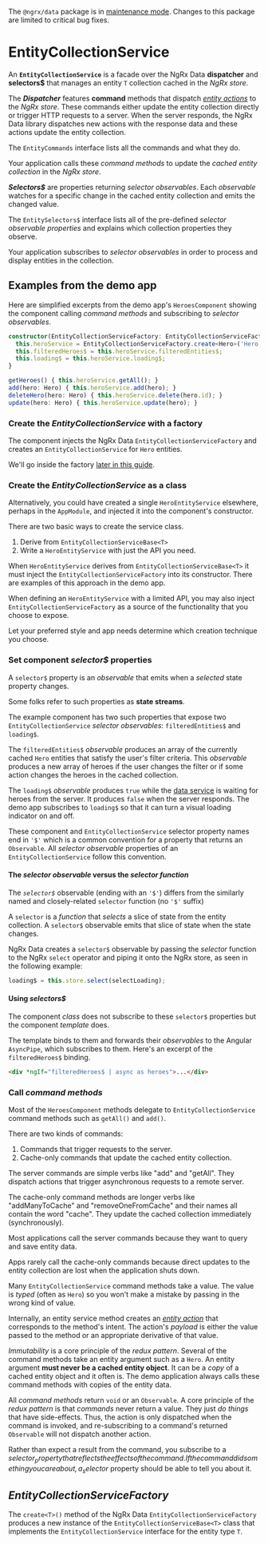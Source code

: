 <ngrx-docs-alert type="error">

The `@ngrx/data` package is in <a href="https://github.com/ngrx/platform/issues/4011" target="_blank">maintenance mode</a>.
Changes to this package are limited to critical bug fixes.

</ngrx-docs-alert>

# EntityCollectionService

An **`EntityCollectionService`** is a facade over the NgRx Data **dispatcher** and **selectors$** that manages an entity `T` collection cached in the _NgRx store_.

The **_Dispatcher_** features **command** methods that dispatch [_entity actions_](guide/data/entity-actions) to the _NgRx store_.
These commands either update the entity collection directly or trigger HTTP requests to a server. When the server responds, the NgRx Data library dispatches new actions with the response data and these actions update the entity collection.

The `EntityCommands` interface lists all the commands and what they do.

Your application calls these _command methods_ to update
the _cached entity collection_ in the _NgRx store_.

**_Selectors$_** are properties returning _selector observables_.
Each _observable_ watches for a specific change in the cached entity collection and emits the changed value.

The `EntitySelectors$` interface lists all of the pre-defined _selector observable properties_ and
explains which collection properties they observe.

Your application subscribes to _selector observables_
in order to process and display entities in the collection.

## Examples from the demo app

Here are simplified excerpts from the demo app's `HeroesComponent` showing the component calling _command methods_ and subscribing to _selector observables_.

```typescript
constructor(EntityCollectionServiceFactory: EntityCollectionServiceFactory) {
  this.heroService = EntityCollectionServiceFactory.create<Hero>('Hero');
  this.filteredHeroes$ = this.heroService.filteredEntities$;
  this.loading$ = this.heroService.loading$;
}

getHeroes() { this.heroService.getAll(); }
add(hero: Hero) { this.heroService.add(hero); }
deleteHero(hero: Hero) { this.heroService.delete(hero.id); }
update(hero: Hero) { this.heroService.update(hero); }
```

### Create the _EntityCollectionService_ with a factory

The component injects the NgRx Data `EntityCollectionServiceFactory` and
creates an `EntityCollectionService` for `Hero` entities.

<ngrx-docs-alert type="help">

We'll go inside the factory [later in this guide](#entitycollectionservicefactory).

</ngrx-docs-alert>

### Create the _EntityCollectionService_ as a class

Alternatively, you could have created a single `HeroEntityService` elsewhere, perhaps in the `AppModule`, and injected it into the component's constructor.

There are two basic ways to create the service class.

1.  Derive from `EntityCollectionServiceBase<T>`
1.  Write a `HeroEntityService` with just the API you need.

When `HeroEntityService` derives from `EntityCollectionServiceBase<T>` it must inject the `EntityCollectionServiceFactory` into its constructor.
There are examples of this approach in the demo app.

When defining an `HeroEntityService` with a limited API,
you may also inject `EntityCollectionServiceFactory` as a source of the
functionality that you choose to expose.

Let your preferred style and app needs determine which creation technique you choose.

### Set component _selector$_ properties

A `selector$` property is an _observable_ that emits when a _selected_ state property changes.

<ngrx-docs-alert type="help">

Some folks refer to such properties as **state streams**.

</ngrx-docs-alert>

The example component has two such properties that expose two `EntityCollectionService` _selector observables_: `filteredEntities$` and `loading$`.

The `filteredEntities$` _observable_ produces an array of the currently cached `Hero` entities that satisfy the user's filter criteria.
This _observable_ produces a new array of heroes if the user
changes the filter or if some action changes the heroes in the cached collection.

The `loading$` _observable_ produces `true` while the
[data service](guide/data/entity-dataservice) is waiting for heroes from the server.
It produces `false` when the server responds.
The demo app subscribes to `loading$` so that it can turn a visual loading indicator on and off.

<ngrx-docs-alert type="help">

These component and `EntityCollectionService` selector property names end in `'$'` which is a common convention for a property that returns an `Observable`.
All _selector observable_ properties of an `EntityCollectionService` follow this convention.

</ngrx-docs-alert>

#### The _selector observable_ versus the _selector function_

The _`selector$`_ observable (ending with an `'$'`) differs from the similarly named and
closely-related `selector` function (no `'$'` suffix)

A `selector` is a _function_ that _selects_ a slice of state from the entity collection.
A `selector$` observable emits that slice of state when the state changes.

NgRx Data creates a `selector$` observable by passing the _selector_ function to the NgRx `select` operator and piping it onto the NgRx store, as seen in the following example:

```typescript
loading$ = this.store.select(selectLoading);
```

#### Using _selectors$_

The component _class_ does not subscribe to these `selector$` properties but the component _template_ does.

The template binds to them and forwards their _observables_ to the Angular `AsyncPipe`, which subscribes to them.
Here's an excerpt of the `filteredHeroes$` binding.

```html
<div *ngIf="filteredHeroes$ | async as heroes">...</div>
```

### Call _command methods_

Most of the `HeroesComponent` methods delegate to `EntityCollectionService` command methods such as `getAll()` and `add()`.

There are two kinds of commands:

1.  Commands that trigger requests to the server.
1.  Cache-only commands that update the cached entity collection.

The server commands are simple verbs like "add" and "getAll".
They dispatch actions that trigger asynchronous requests to a remote server.

The cache-only command methods are longer verbs like "addManyToCache" and "removeOneFromCache"
and their names all contain the word "cache".
They update the cached collection immediately (synchronously).

<ngrx-docs-alert type="help">

Most applications call the server commands because they want to query and save entity data.

Apps rarely call the cache-only commands because direct updates to the entity collection
are lost when the application shuts down.

</ngrx-docs-alert>

Many `EntityCollectionService` command methods take a value.
The value is _typed_ (often as `Hero`) so you won't make a mistake by passing in the wrong kind of value.

Internally, an entity service method creates an
[_entity action_](guide/data/entity-actions) that corresponds to the method's intent. The action's _payload_ is either the value passed to the method or an appropriate derivative of that value.

_Immutability_ is a core principle of the _redux pattern_.
Several of the command methods take an entity argument such as a `Hero`.
An entity argument **must never be a cached entity object**.
It can be a _copy_ of a cached entity object and it often is.
The demo application always calls these command methods with copies of the entity data.

All _command methods_ return `void` or an `Observable`.
A core principle of the _redux pattern_ is that _commands_ never return a value. They just _do things_ that have side-effects.
Thus, the action is only dispatched when the command is invoked, and re-subscribing to a command's returned `Observable` will not
dispatch another action.

Rather than expect a result from the command,
you subscribe to a _selector$_ property that reflects
the effects of the command. If the command did something you care about, a _selector$_ property should be able to tell you about it.

## _EntityCollectionServiceFactory_

The `create<T>()` method of the NgRx Data `EntityCollectionServiceFactory` produces a new instance
of the `EntityCollectionServiceBase<T>` class that implements the `EntityCollectionService` interface for the entity type `T`.
